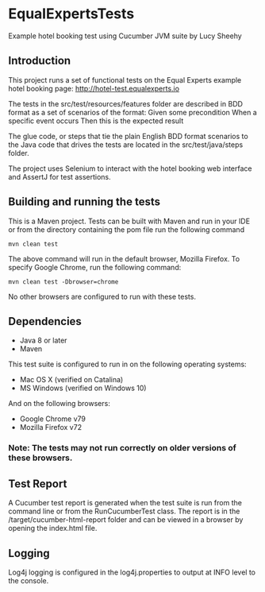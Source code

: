 # EqualExpertsTests
Example hotel booking test using Cucumber JVM suite by Lucy Sheehy

## Introduction
This project runs a set of functional tests on the Equal Experts example hotel booking page:
http://hotel-test.equalexperts.io

The tests in the src/test/resources/features folder are described in BDD format as a set of scenarios of the format:
Given some precondition 
When a specific event occurs
Then this is the expected result

The glue code, or steps that tie the plain English BDD format scenarios to the Java code that drives the tests are 
located in the src/test/java/steps folder. 

The project uses Selenium to interact with the hotel booking web interface and AssertJ for test assertions.

## Building and running the tests

This is a Maven project. Tests can be built with Maven and run in your IDE or
from the directory containing the pom file run the following command

```
mvn clean test
```

The above command will run in the default browser, Mozilla Firefox. 
To specify Google Chrome, run the following command:
```
mvn clean test -Dbrowser=chrome
```

No other browsers are configured to run with these tests.

## Dependencies

* Java 8 or later
* Maven

This test suite is configured to run in on the following operating systems:
* Mac OS X (verified on Catalina)
* MS Windows (verified on Windows 10)

And on the following browsers:

* Google Chrome v79
* Mozilla Firefox v72
### Note: The tests may not run correctly on older versions of these browsers.

## Test Report

A Cucumber test report is generated when the test suite is run from the command line or from the RunCucumberTest class. 
The report is in the /target/cucumber-html-report folder and can be viewed in a browser by opening the index.html file.

## Logging

Log4j logging is configured in the log4j.properties to output at INFO level to the console.

